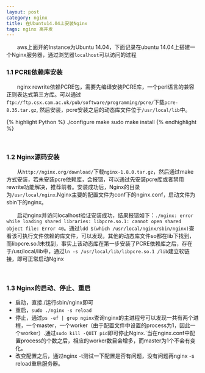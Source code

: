 ```yaml
---
layout: post
category: nginx
title: 在Ubuntu14.04上安装Nginx
tags: nginx 高并发
---
```


&emsp;&emsp;aws上面开的Instance为Ubuntu 14.04，下面记录在ubuntu 14.04上搭建一个Nginx服务器，通过浏览器`localhost`可以访问的过程

<!--more-->

### 1.1 PCRE依赖库安装

&emsp;&emsp;nginx rewrite依赖PCRE包，需要先编译安装PCRE库，一个perl语言的兼容正则表达式第三方库。可以通过`ftp://ftp.csx.cam.ac.uk/pub/software/programming/pcre/`下载`pcre-8.35.tar.gz`, 然后安装，pcre安装之后的动态库文件位于`/usr/local/lib`中。

{% highlight Python %}
./configure
make
sudo make install
{% endhighlight %}

<br />

### 1.2 Nginx源码安装

&emsp;&emsp;从`http://nginx.org/download/`下载`nginx-1.8.0.tar.gz`，然后通过make方式安装，若未安装pcre依赖库，会报错，可以通过先安装pcre库或者禁用rewrite功能解决，推荐前者。安装成功后，Nginx的目录为`/usr/local/nginx`.Nginx主要的配置文件为conf下的nginx.conf，启动文件为sbin下的nginx。

&emsp;&emsp;启动nginx并访问localhost验证安装成功，结果报错如下：`./nginx: error while loading shared libraries: libpcre.so.1: cannot open shared object file: Error 40`。通过`ldd $(which /usr/local/nginx/sbin/nginx)`查看该可执行文件依赖的库文件，可以发现，其他的动态库文件so都在lib下找到，而libpcre.so.1未找到，事实上该动态库在第一步安装了PCRE依赖库之后，存在于/usr/local/lib中，通过`ln -s /usr/local/lib/libpcre.so.1 /lib`建立软链接，即可正常启动Nginx

<br />

### 1.3 Nginx的启动、停止、重启
* 启动，直接./运行sbin/nginx即可
* 重启，`sudo ./nginx -s reload`
* 停止，通过`ps -ef | grep nginx`查询nginx的主进程号可以发现一共有两个进程，一个master，一个worker（由于配置文件中设置的process为1，因此一个worker）.通过`sudo kill -QUIT pid`即可停止Nginx.`当在nginx.conf中配置process的个数之后，相应的worker数目会增多，而master为1个不会有变化。
*  改变配置之后，通过nginx -t测试一下配置是否有问题，没有问题再nginx -s reload重启服务器。

<figure>
	<img src="http://mhs-blog.qiniudn.com/2015_04_28.png" alt="">
</figure> 